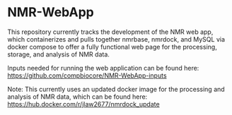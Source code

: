 # NMR-WebApp

This repository currently tracks the development of the NMR web app, which containerizes and pulls together nmrbase, nmrdock, and MySQL via docker compose to offer a fully functional web page for the processing, storage, and analysis of NMR data. 

Inputs needed for running the web application can be found here: https://github.com/compbiocore/NMR-WebApp-inputs

Note: This currently uses an updated docker image for the processing and analysis of NMR data, which can be found here: https://hub.docker.com/r/jlaw2677/nmrdock_update 
